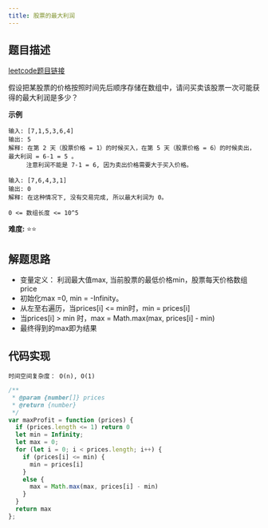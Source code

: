 ```yaml
---
title: 股票的最大利润
---
```


## 题目描述
[leetcode题目链接](https://leetcode-cn.com/problems/gu-piao-de-zui-da-li-run-lcof/solution/jian-zhi-offer-63-gu-piao-de-zui-da-li-run-by-kong/)

假设把某股票的价格按照时间先后顺序存储在数组中，请问买卖该股票一次可能获得的最大利润是多少？


**示例**
```
输入: [7,1,5,3,6,4]
输出: 5
解释: 在第 2 天（股票价格 = 1）的时候买入，在第 5 天（股票价格 = 6）的时候卖出，最大利润 = 6-1 = 5 。
     注意利润不能是 7-1 = 6, 因为卖出价格需要大于买入价格。

输入: [7,6,4,3,1]
输出: 0
解释: 在这种情况下, 没有交易完成, 所以最大利润为 0。

0 <= 数组长度 <= 10^5
```
**难度:** ⭐⭐

## 解题思路
- 变量定义： 利润最大值max, 当前股票的最低价格min，股票每天价格数组price 
- 初始化max =0, min = -Infinity。
- 从左至右遍历，当prices[i] <= min时，min = prices[i]
- 当prices[i] > min 时，max = Math.max(max, prices[i] - min)
- 最终得到的max即为结果


## 代码实现
`时间空间复杂度： O(n), O(1)`

```js
/**
 * @param {number[]} prices
 * @return {number}
 */
var maxProfit = function (prices) {
  if (prices.length <= 1) return 0
  let min = Infinity;
  let max = 0;
  for (let i = 0; i < prices.length; i++) {
    if (prices[i] <= min) {
      min = prices[i]
    }
    else {
      max = Math.max(max, prices[i] - min)
    }
  }
  return max
};
```

